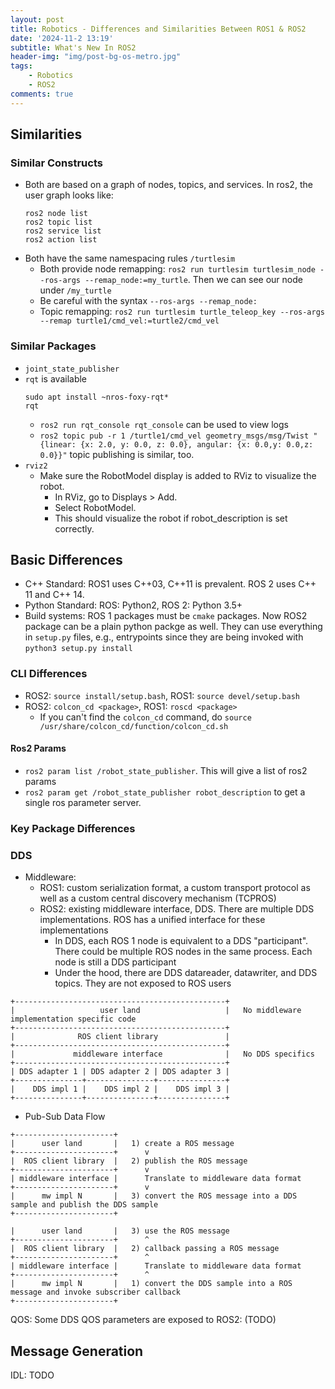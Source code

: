 ```yaml
---
layout: post
title: Robotics - Differences and Similarities Between ROS1 & ROS2
date: '2024-11-2 13:19'
subtitle: What's New In ROS2
header-img: "img/post-bg-os-metro.jpg"
tags:
    - Robotics
    - ROS2
comments: true
---
```


## Similarities

### Similar Constructs
- Both are based on a graph of nodes, topics, and services. In ros2, the user graph looks like:
    ```
    ros2 node list
    ros2 topic list
    ros2 service list
    ros2 action list
    ```
- Both have the same namespacing rules `/turtlesim`
    - Both provide node remapping: `ros2 run turtlesim turtlesim_node --ros-args --remap_node:=my_turtle`. Then we can see our node under `/my_turtle`
    - Be careful with the syntax `--ros-args --remap_node:`
    - Topic remapping: `ros2 run turtlesim turtle_teleop_key --ros-args --remap turtle1/cmd_vel:=turtle2/cmd_vel`

### Similar Packages

- `joint_state_publisher`
- `rqt` is available
    ```
    sudo apt install ~nros-foxy-rqt*
    rqt
    ```
    - `ros2 run rqt_console rqt_console` can be used to view logs
    - `ros2 topic pub -r 1 /turtle1/cmd_vel geometry_msgs/msg/Twist "{linear: {x: 2.0, y: 0.0, z: 0.0}, angular: {x: 0.0,y: 0.0,z: 0.0}}"` topic publishing is similar, too.
- `rviz2`
    - Make sure the RobotModel display is added to RViz to visualize the robot.
        - In RViz, go to Displays > Add.
        - Select RobotModel.
        - This should visualize the robot if robot_description is set correctly.


## Basic Differences

- C++ Standard: ROS1 uses C++03, C++11 is prevalent. ROS 2 uses C++ 11 and C++ 14.
- Python Standard: ROS: Python2, ROS 2: Python 3.5+
- Build systems: ROS 1 packages must be `cmake` packages. Now ROS2 package can be a plain python packge as well. They can use everything in `setup.py` files, e.g., entrypoints since they are being invoked with `python3 setup.py install`

### CLI Differences

- ROS2: `source install/setup.bash`, ROS1: `source devel/setup.bash`
- ROS2: `colcon_cd <package>`, ROS1: `roscd <package>`
    - If you can't find the `colcon_cd` command, do `source /usr/share/colcon_cd/function/colcon_cd.sh`

#### Ros2 Params

- `ros2 param list /robot_state_publisher`. This will give a list of ros2 params
- `ros2 param get /robot_state_publisher robot_description` to get a single ros parameter server.

### Key Package Differences


### DDS

- Middleware:
  - ROS1: custom serialization format, a custom transport protocol as well as a custom central discovery mechanism (TCPROS)
  - ROS2: existing middleware interface, DDS. There are multiple DDS implementations. ROS has a unified interface for these implementations
    - In DDS, each ROS 1 node is equivalent to a DDS "participant". There could be multiple ROS nodes in the same process. Each node is still a DDS participant
    - Under the hood, there are DDS datareader, datawriter, and DDS topics. They are not exposed to ROS users

```
+-----------------------------------------------+
|                   user land                   |   No middleware implementation specific code
+-----------------------------------------------+
|              ROS client library               |
+-----------------------------------------------+
|             middleware interface              |   No DDS specifics
+-----------------------------------------------+
| DDS adapter 1 | DDS adapter 2 | DDS adapter 3 |
+---------------+---------------+---------------+
|    DDS impl 1 |    DDS impl 2 |    DDS impl 3 |
+---------------+---------------+---------------+
```

- Pub-Sub Data Flow

```
+----------------------+
|      user land       |   1) create a ROS message
+----------------------+      v
|  ROS client library  |   2) publish the ROS message
+----------------------+      v
| middleware interface |      Translate to middleware data format
+----------------------+      v
|      mw impl N       |   3) convert the ROS message into a DDS sample and publish the DDS sample
+----------------------+
```

```
|      user land       |   3) use the ROS message
+----------------------+      ^
|  ROS client library  |   2) callback passing a ROS message
+----------------------+      ^
| middleware interface |      Translate to middleware data format
+----------------------+      ^
|      mw impl N       |   1) convert the DDS sample into a ROS message and invoke subscriber callback
+----------------------+
```

QOS: Some DDS QOS parameters are exposed to ROS2: (TODO)

## Message Generation

IDL: TODO
